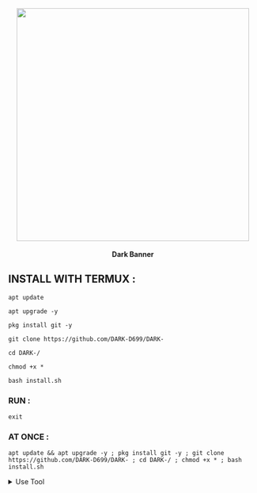 <h2 align="center"> <img src="https://raw.githubusercontent.com/DARK-H4CKER01/CODEX/refs/heads/main/files/" width="470" /> </h2>

<p align="center">

<p align="center"><b>Dark Banner</b <code></code></p>



## INSTALL WITH TERMUX :

```
apt update
```
```
apt upgrade -y
```
```
pkg install git -y
```
```
git clone https://github.com/DARK-D699/DARK-
```
```
cd DARK-/
```
```
chmod +x *
```
```
bash install.sh
```

### RUN :

```
exit
```

### AT ONCE :

```
apt update && apt upgrade -y ; pkg install git -y ; git clone https://github.com/DARK-D699/DARK- ; cd DARK-/ ; chmod +x * ; bash install.sh
```

<details id="missing-code-coverage">
  <summary>Use Tool</summary>

##### How to use DARK Banner tools

```

```

</details>
